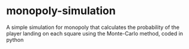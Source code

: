 # monopoly-simulation
A simple simulation for monopoly that calculates the probability of the player landing on each square using the Monte-Carlo method, coded in python

